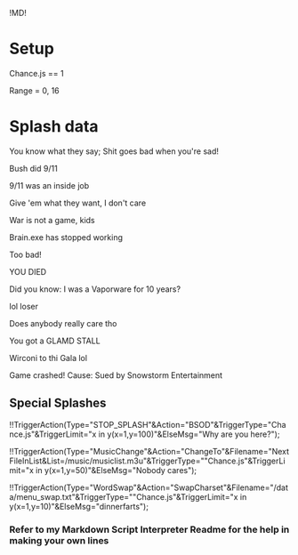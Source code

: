 !MD!

# Setup

Chance.js == 1

Range = 0, 16

# Splash data

You know what they say; Shit goes bad when you're sad!

Bush did 9/11

9/11 was an inside job

Give 'em what they want, I don't care

War is not a game, kids

Brain.exe has stopped working

Too bad!

YOU DIED

Did you know: I was a Vaporware for 10 years?

lol loser

Does anybody really care tho

You got a GLAMD STALL

Wirconi to thi Gala lol

Game crashed! Cause: Sued by Snowstorm Entertainment



## Special Splashes

!!TriggerAction(Type="STOP_SPLASH"&Action="BSOD"&TriggerType="Chance.js"&TriggerLimit="x in y(x=1,y=100)"&ElseMsg="Why are you here?");

!!TriggerAction(Type="MusicChange"&Action="ChangeTo"&Filename="NextFileInList&List=/music/musiclist.m3u"&TriggerType=""Chance.js"&TriggerLimit="x in y(x=1,y=50)"&ElseMsg="Nobody cares");

!!TriggerAction(Type="WordSwap"&Action="SwapCharset"&Filename="/data/menu_swap.txt"&TriggerType=""Chance.js"&TriggerLimit="x in y(x=1,y=10)"&ElseMsg="dinnerfarts");

### Refer to my Markdown Script Interpreter Readme for the help in making your own lines
